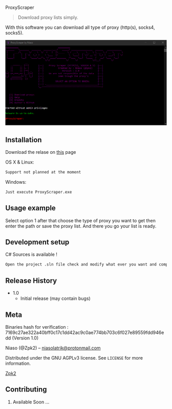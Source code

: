 ProxyScraper
> Download proxy lists simply.

With this software you can download all type of proxy (http(s), socks4, socks5).

![](header.png)

## Installation

Download the relase on [this](https://github.com/Zpk2/ProxyScraper/releases) page

OS X & Linux:

```sh
Support not planned at the moment
```

Windows:

```sh
Just execute ProxyScraper.exe
```

## Usage example

Select option 1 after that choose the type of proxy you want to get then enter the path or save the proxy list.
And there you go your list is ready.

## Development setup

C# Sources is available !

```sh
Open the project .sln file check and modify what ever you want and compile it
```

## Release History

* 1.0
    * Initial release (may contain bugs)

## Meta

Binaries hash for verification : 7169c27ae322a40bff0c17c1dd42ac9c0ae774bb703c6f027e89559fdd946edd (Version 1.0)

Niaso (@Zpk2) – niasolatrik@protonmail.com

Distributed under the GNU AGPLv3 license. See ``LICENSE`` for more information.

[Zpk2](https://github.com/Zpk2/)

## Contributing

1. Available Soon ...
